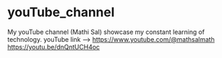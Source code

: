 # youTube_channel
My youTube channel (Mathi Sal) showcase my constant learning of technology. 
youTube link -->    https://www.youtube.com/@mathsalmath
https://youtu.be/dnQntUCH4oc
